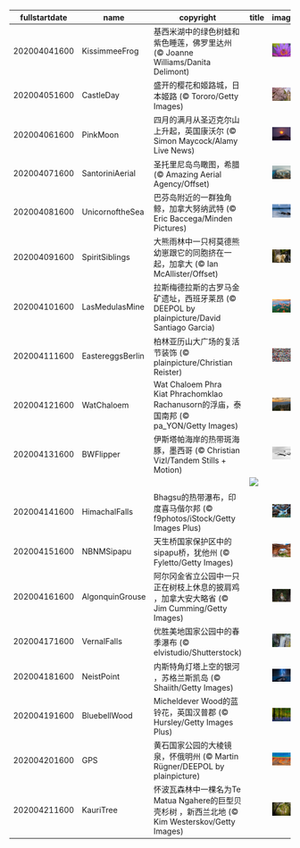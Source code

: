 |fullstartdate|name|copyright|title|image|
|--|--|--|--|--|
202004041600|KissimmeeFrog|基西米湖中的绿色树蛙和紫色睡莲，佛罗里达州 (© Joanne Williams/Danita Delimont)||![](/zh-CN/2020/04/202004041600KissimmeeFrog.jpg)|
202004051600|CastleDay|盛开的樱花和姬路城，日本姬路 (© Tororo/Getty Images)||![](/zh-CN/2020/04/202004051600CastleDay.jpg)|
202004061600|PinkMoon|四月的满月从圣迈克尔山上升起，英国康沃尔 (© Simon Maycock/Alamy Live News)||![](/zh-CN/2020/04/202004061600PinkMoon.jpg)|
202004071600|SantoriniAerial|圣托里尼岛鸟瞰图，希腊 (© Amazing Aerial Agency/Offset)||![](/zh-CN/2020/04/202004071600SantoriniAerial.jpg)|
202004081600|UnicornoftheSea|巴芬岛附近的一群独角鲸，加拿大努纳武特 (© Eric Baccega/Minden Pictures)||![](/zh-CN/2020/04/202004081600UnicornoftheSea.jpg)|
202004091600|SpiritSiblings|大熊雨林中一只柯莫德熊幼崽跟它的同胞挤在一起，加拿大 (© Ian McAllister/Offset)||![](/zh-CN/2020/04/202004091600SpiritSiblings.jpg)|
202004101600|LasMedulasMine|拉斯梅德拉斯的古罗马金矿遗址，西班牙莱昂 (© DEEPOL by plainpicture/David Santiago Garcia)||![](/zh-CN/2020/04/202004101600LasMedulasMine.jpg)|
202004111600|EastereggsBerlin|柏林亚历山大广场的复活节装饰 (© plainpicture/Christian Reister)||![](/zh-CN/2020/04/202004111600EastereggsBerlin.jpg)|
202004121600|WatChaloem|Wat Chaloem Phra Kiat Phrachomklao Rachanusorn的浮庙，泰国南邦 (© pa_YON/Getty Images)||![](/zh-CN/2020/04/202004121600WatChaloem.jpg)|
202004131600|BWFlipper|伊斯塔帕海岸的热带斑海豚，墨西哥 (© Christian Vizl/Tandem Stills + Motion)||![](/zh-CN/2020/04/202004131600BWFlipper.jpg)|
||||![](/zh-CN/2020/04/.jpg)|
202004141600|HimachalFalls|Bhagsu的热带瀑布，印度喜马偕尔邦 (© f9photos/iStock/Getty Images Plus)||![](/zh-CN/2020/04/202004141600HimachalFalls.jpg)|
202004151600|NBNMSipapu|天生桥国家保护区中的sipapu桥，犹他州 (© Fyletto/Getty Images)||![](/zh-CN/2020/04/202004151600NBNMSipapu.jpg)|
202004161600|AlgonquinGrouse|阿尔冈金省立公园中一只正在树枝上休息的披肩鸡 ，加拿大安大略省 (© Jim Cumming/Getty Images)||![](/zh-CN/2020/04/202004161600AlgonquinGrouse.jpg)|
202004171600|VernalFalls|优胜美地国家公园中的春季瀑布 (© elvistudio/Shutterstock)||![](/zh-CN/2020/04/202004171600VernalFalls.jpg)|
202004181600|NeistPoint|内斯特角灯塔上空的银河 ，苏格兰斯凯岛 (© Shaiith/Getty Images)||![](/zh-CN/2020/04/202004181600NeistPoint.jpg)|
202004191600|BluebellWood|Micheldever Wood的蓝铃花，英国汉普郡 (© Hursley/Getty Images Plus)||![](/zh-CN/2020/04/202004191600BluebellWood.jpg)|
202004201600|GPS|黄石国家公园的大棱镜泉，怀俄明州 (© Martin Rügner/DEEPOL by plainpicture)||![](/zh-CN/2020/04/202004201600GPS.jpg)|
202004211600|KauriTree|怀波瓦森林中一棵名为Te Matua Ngahere的巨型贝壳杉树 ，新西兰北地 (© Kim Westerskov/Getty Images)||![](/zh-CN/2020/04/202004211600KauriTree.jpg)|
